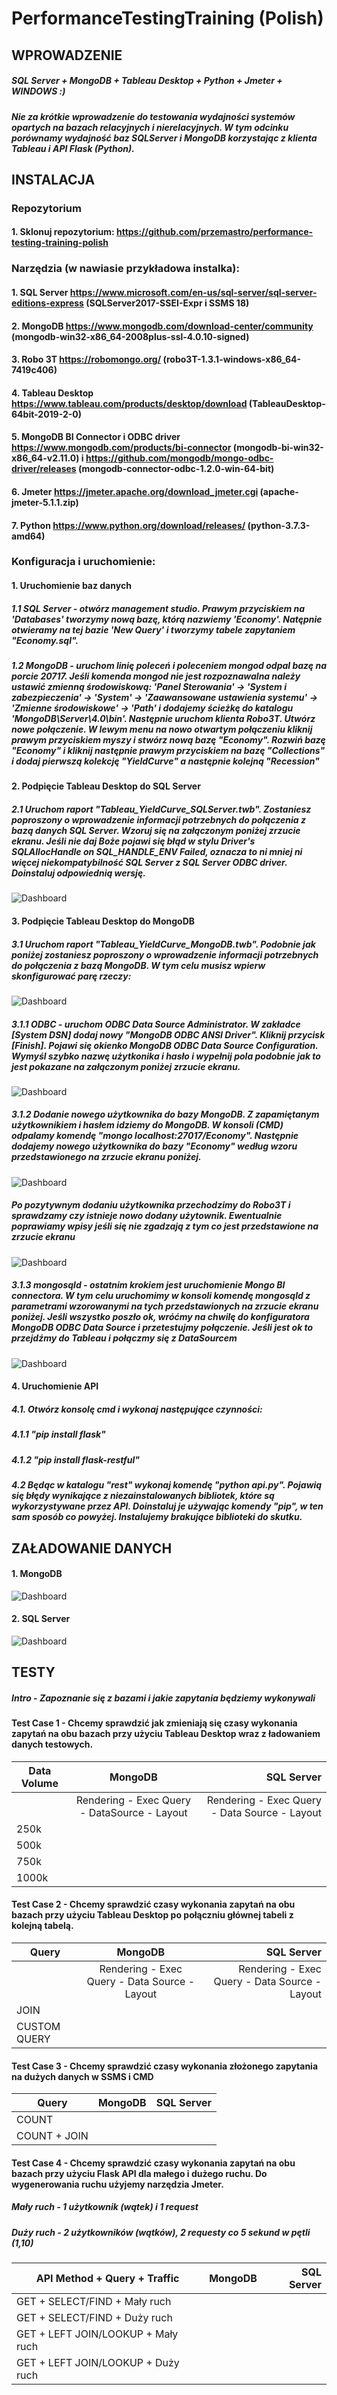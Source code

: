 # PerformanceTestingTraining (Polish)

## WPROWADZENIE
##### SQL Server + MongoDB + Tableau Desktop + Python + Jmeter + WINDOWS :)

##### Nie za krótkie wprowadzenie do testowania wydajności systemów opartych na bazach relacyjnych i nierelacyjnych. W tym odcinku porównamy wydajność baz SQLServer i MongoDB korzystając z klienta Tableau i API Flask (Python).

## INSTALACJA
### Repozytorium
#### 1. Sklonuj repozytorium: https://github.com/przemastro/performance-testing-training-polish
### Narzędzia (w nawiasie przykładowa instalka):
#### 1. SQL Server https://www.microsoft.com/en-us/sql-server/sql-server-editions-express (SQLServer2017-SSEI-Expr i SSMS 18)
#### 2. MongoDB https://www.mongodb.com/download-center/community (mongodb-win32-x86_64-2008plus-ssl-4.0.10-signed)
#### 3. Robo 3T https://robomongo.org/ (robo3T-1.3.1-windows-x86_64-7419c406)
#### 4. Tableau Desktop https://www.tableau.com/products/desktop/download (TableauDesktop-64bit-2019-2-0)
#### 5. MongoDB BI Connector i ODBC driver https://www.mongodb.com/products/bi-connector (mongodb-bi-win32-x86_64-v2.11.0) i https://github.com/mongodb/mongo-odbc-driver/releases (mongodb-connector-odbc-1.2.0-win-64-bit)
#### 6. Jmeter https://jmeter.apache.org/download_jmeter.cgi (apache-jmeter-5.1.1.zip)
#### 7. Python https://www.python.org/download/releases/ (python-3.7.3-amd64)

### Konfiguracja i uruchomienie:
#### 1. Uruchomienie baz danych

##### 1.1 SQL Server - otwórz management studio. Prawym przyciskiem na 'Databases' tworzymy nową bazę, którą nazwiemy 'Economy'. Natępnie otwieramy na tej bazie 'New Query' i tworzymy tabele zapytaniem "Economy.sql".

##### 1.2 MongoDB - uruchom linię poleceń i poleceniem mongod odpal bazę na porcie 20717. Jeśli komenda mongod nie jest rozpoznawalna należy ustawić zmienną środowiskową: 'Panel Sterowania' -> 'System i zabezpieczenia' -> 'System' -> 'Zaawansowane ustawienia systemu' -> 'Zmienne środowiskowe' -> 'Path' i dodajemy ścieżkę do katalogu 'MongoDB\Server\4.0\bin'. Następnie uruchom klienta Robo3T. Utwórz nowe połączenie. W lewym menu na nowo otwartym połączeniu kliknij prawym przyciskiem myszy i stwórz nową bazę "Economy". Rozwiń bazę "Economy" i kliknij następnie prawym przyciskiem na bazę "Collections" i dodaj pierwszą kolekcję "YieldCurve" a następnie kolejną "Recession"

#### 2. Podpięcie Tableau Desktop do SQL Server 

##### 2.1 Uruchom raport "Tableau_YieldCurve_SQLServer.twb". Zostaniesz poproszony o wprowadzenie informacji potrzebnych do połączenia z bazą danych SQL Server. Wzoruj się na załączonym poniżej zrzucie ekranu. Jeśli nie daj Boże pojawi się błąd w stylu Driver's SQLAllocHandle on SQL_HANDLE_ENV Failed, oznacza to ni mniej ni więcej niekompatybilność SQL Server z SQL Server ODBC driver. Doinstaluj odpowiednią wersję.

![Dashboard](https://github.com/przemastro/performance-testing-training-polish/blob/master/TableauSQLServer.PNG)

#### 3. Podpięcie Tableau Desktop do MongoDB

##### 3.1 Uruchom raport "Tableau_YieldCurve_MongoDB.twb". Podobnie jak poniżej zostaniesz poproszony o wprowadzenie informacji potrzebnych do połączenia z bazą MongoDB. W tym celu musisz wpierw skonfigurować parę rzeczy:

![Dashboard](https://github.com/przemastro/performance-testing-training-polish/blob/master/TableauMongoDB.PNG)

##### 3.1.1 ODBC - uruchom ODBC Data Source Administrator. W zakładce [System DSN] dodaj nowy "MongoDB ODBC ANSI Driver". Kliknij przycisk [Finish]. Pojawi się okienko MongoDB ODBC Data Source Configuration. Wymyśl szybko nazwę użytkonika i hasło i wypełnij pola podobnie jak to jest pokazane na załączonym poniżej zrzucie ekranu.

![Dashboard](https://github.com/przemastro/performance-testing-training-polish/blob/master/ODBC.PNG)

##### 3.1.2 Dodanie nowego użytkownika do bazy MongoDB. Z zapamiętanym użytkownikiem i hasłem idziemy do MongoDB. W konsoli (CMD) odpalamy komendę "mongo localhost:27017/Economy". Następnie dodajemy nowego użytkownika do bazy "Economy" według wzoru przedstawionego na zrzucie ekranu poniżej. 

![Dashboard](https://github.com/przemastro/performance-testing-training-polish/blob/master/MongoConsole_AddUser.PNG)

##### Po pozytywnym dodaniu użytkownika przechodzimy do Robo3T i sprawdzamy czy istnieje nowo dodany użytownik. Ewentualnie poprawiamy wpisy jeśli się nie zgadzają z tym co jest przedstawione na zrzucie ekranu

![Dashboard](https://github.com/przemastro/performance-testing-training-polish/blob/master/robo3T_user.PNG)

##### 3.1.3 mongosqld - ostatnim krokiem jest uruchomienie Mongo BI connectora. W tym celu uruchomimy w konsoli komendę mongosqld z parametrami wzorowanymi na tych przedstawionych na zrzucie ekranu poniżej. Jeśli wszystko poszło ok, wróćmy na chwilę do konfiguratora MongoDB ODBC Data Source i przetestujmy połączenie. Jeśli jest ok to przejdźmy do Tableau i połączmy się z DataSourcem 

![Dashboard](https://github.com/przemastro/performance-testing-training-polish/blob/master/mongosqld.PNG)

#### 4. Uruchomienie API

##### 4.1. Otwórz konsolę cmd i wykonaj następujące czynności:

##### 4.1.1	"pip install flask"

##### 4.1.2 "pip install flask-restful"

##### 4.2 Będąc w katalogu "rest" wykonaj komendę "python api.py". Pojawią się błędy wynikające z niezainstalowanych bibliotek, które są wykorzystywane przez API. Doinstaluj je używając komendy "pip", w ten sam sposób co powyżej. Instalujemy brakujące biblioteki do skutku.


## ZAŁADOWANIE DANYCH

#### 1. MongoDB

![Dashboard](https://github.com/przemastro/performance-testing-training-polish/blob/master/MongoConsole_ImportData.PNG)

#### 2. SQL Server

![Dashboard](https://github.com/przemastro/performance-testing-training-polish/blob/master/SQLServer_Wizard.PNG)


## TESTY

##### Intro - Zapoznanie się z bazami i jakie zapytania będziemy wykonywali


#### Test Case 1 - Chcemy sprawdzić jak zmieniają się czasy wykonania zapytań na obu bazach przy użyciu Tableau Desktop wraz z ładowaniem danych testowych.

| Data Volume        | MongoDB           | SQL Server  |
| ------------- |:-------------:| -----:|
|                    | Rendering - Exec Query - DataSource - Layout | Rendering - Exec Query - Data Source - Layout |
|  250k              | |  |
|  500k              | |  |
|  750k              | |  |
|  1000k             | |  |


#### Test Case 2 - Chcemy sprawdzić czasy wykonania zapytań na obu bazach przy użyciu Tableau Desktop po połączniu głównej tabeli z kolejną tabelą.

| Query             | MongoDB           | SQL Server  |
| ------------- |:-------------:| -----:|
|                 | Rendering - Exec Query - Data Source - Layout | Rendering - Exec Query - Data Source - Layout |
|  JOIN           | |  |
|  CUSTOM QUERY   | |  |


#### Test Case 3 - Chcemy sprawdzić czasy wykonania złożonego zapytania na dużych danych w SSMS i CMD

| Query    | MongoDB           | SQL Server  |
| ------------- |:-------------:| -----:|
|  COUNT   |  | |
|  COUNT + JOIN   |  | |


#### Test Case 4 - Chcemy sprawdzić czasy wykonania zapytań na obu bazach przy użyciu Flask API dla małego i dużego ruchu. Do wygenerowania ruchu użyjemy narzędzia Jmeter. 

##### Mały ruch - 1 użytkownik (wątek) i 1 request
##### Duży ruch - 2 użytkowników (wątków), 2 requesty co 5 sekund w pętli (1,10)

| API Method + Query + Traffic        | MongoDB           | SQL Server  |
| ------------- |:-------------:| -----:|
|  GET + SELECT/FIND + Mały ruch            | |  |
|  GET + SELECT/FIND + Duży ruch            | |  |
|  GET + LEFT JOIN/LOOKUP + Mały ruch       | |  |
|  GET + LEFT JOIN/LOOKUP + Duży ruch       | |  |
